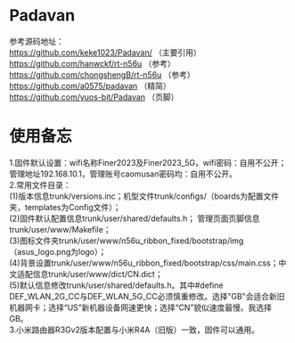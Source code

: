 # Padavan 
参考源码地址：   
https://github.com/keke1023/Padavan/    （主要引用）  
https://github.com/hanwckf/rt-n56u      （参考）  
https://github.com/chongshengB/rt-n56u  （参考）  
https://github.com/a0575/padavan （精简）   
https://github.com/yuos-bit/Padavan （页脚）

# 使用备忘
1.固件默认设置：wifi名称Finer2023及Finer2023_5G，wifi密码：自用不公开；管理地址192.168.10.1，管理账号caomusan密码均：自用不公开。  
2.常用文件目录：   
(1)版本信息trunk/versions.inc；机型文件trunk/configs/（boards为配置文件夹，templates为Config文件）；    
(2)固件默认配置信息trunk/user/shared/defaults.h； 管理页面页脚信息trunk/user/www/Makefile；   
(3)图标文件夹trunk/user/www/n56u_ribbon_fixed/bootstrap/img（asus_logo.png为logo）；   
(4)背景设置trunk/user/www/n56u_ribbon_fixed/bootstrap/css/main.css；中文适配信息trunk/user/www/dict/CN.dict；   
(5)默认信息修改trunk/user/shared/defaults.h。其中#define DEF_WLAN_2G_CC与DEF_WLAN_5G_CC必须慎重修改。选择"GB"会适合新旧机器网卡；选择“US”新机器设备网速更快；选择“CN”貌似速度最慢。我选择GB。   
3.小米路由器R3Gv2版本配置与小米R4A（旧版）一致，固件可以通用。
